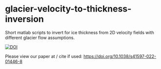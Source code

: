 # glacier-velocity-to-thickness-inversion
Short matlab scripts to invert for ice thickness from 2D velocity fields with different glacier flow assumptions.

[![DOI](https://zenodo.org/badge/275832744.svg)](https://zenodo.org/badge/latestdoi/275832744)

Please view our paper at / cite if used:
https://doi.org/10.1038/s41597-022-01446-8


